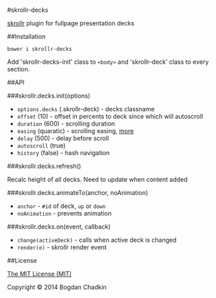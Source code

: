 #skrollr-decks

[skrollr](https://github.com/Prinzhorn/skrollr) plugin for fullpage presentation decks

##Installation

```
bower i skrollr-decks
```

Add 'skrollr-decks-init' class to `<body>` and 'skrollr-deck' class to every section.


##API

###skrollr.decks.init(options)

- `options.decks` (.skrollr-deck) - decks classname
- `offset` (10) - offset in percents to deck since which will autoscroll
- `duration` (600) - scrolling duration
- `easing` (quaratic) - scrolling easing, [more](https://github.com/Prinzhorn/skrollr#easing)
- `delay` (500) - delay before scroll
- `autoscroll` (true)
- `history` (false) - hash navigation

###skrollr.decks.refresh()

Recalc height of all decks. Need to update when content added

###skrollr.decks.animateTo(anchor, noAnimation)

- `anchor` - `#id` of deck, `up` or `down`
- `noAnimation` - prevents animation

###skrollr.decks.on(event, callback)

- `change(activeDeck)` - calls when active deck is changed
- `render(e)` - skrollr render event

##License

[The MIT License (MIT)](LICENSE)

Copyright &copy; 2014 Bogdan Chadkin
